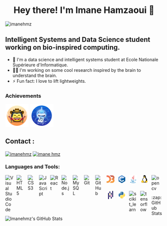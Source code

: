 <h1 align="center"> Hey there! I'm Imane Hamzaoui 👋 </h1>

<p align="left"> <img src="https://komarev.com/ghpvc/?username=imanehmz&label=Profile%20views&color=00ffd0&style=flat" alt="imanehmz" /> </p>


## Intelligent Systems and Data Science student working on bio-inspired computing.

- 🔭 I'm a data science and intelligent systems student at Ecole Nationale Supérieure d'Informatique.
- 👨‍💻 I'm working on some cool research inspired by the brain to understand the brain.
- ⚡ Fun fact: I love to lift lightweights.

### Achievements

<img src="./img/quickdraw-default.png" height="75px" width="75px">
<img src="./img/pull-shark-default.png" height="75px" width="75px">

## Contact :

<p align="left">
<a href="https://twitter.com/imaneehm" target="blank"><img align="center" src="https://raw.githubusercontent.com/rahuldkjain/github-profile-readme-generator/master/src/images/icons/Social/twitter.svg" alt="imanehmz" height="30" width="40" /></a>
<a href="https://www.linkedin.com/in/imane-hamzaoui-667514199/" target="blank"><img align="center" src="https://raw.githubusercontent.com/rahuldkjain/github-profile-readme-generator/master/src/images/icons/Social/linked-in-alt.svg" alt="imane hmz" height="30" width="40" /></a>
</p>

### Languages and Tools:

<img align="left" alt="Visual Studio Code" width="26px" src="https://cdn.jsdelivr.net/gh/devicons/devicon/icons/vscode/vscode-original.svg" style="padding-right:10px;" />
<img align="left" alt="HTML5" width="26px" src="https://cdn.jsdelivr.net/gh/devicons/devicon/icons/html5/html5-original.svg" style="padding-right:10px;" />
<img align="left" alt="CSS3" width="26px" src="https://cdn.jsdelivr.net/gh/devicons/devicon/icons/css3/css3-original.svg" style="padding-right:10px;" />
<img align="left" alt="JavaScript" width="26px" src="https://cdn.jsdelivr.net/gh/devicons/devicon/icons/javascript/javascript-original.svg" style="padding-right:10px;" />
<img align="left" alt="React" width="26px" src="https://cdn.jsdelivr.net/gh/devicons/devicon/icons/react/react-original.svg" style="padding-right:10px;" />
<img align="left" alt="Node.js" width="26px" src="https://cdn.jsdelivr.net/gh/devicons/devicon/icons/nodejs/nodejs-original.svg" style="padding-right:10px;" />
<img align="left" alt="MySQL" width="26px" src="https://cdn.jsdelivr.net/gh/devicons/devicon/icons/mysql/mysql-original.svg" style="padding-right:10px;" />
<img align="left" alt="Git" width="26px" src="https://cdn.jsdelivr.net/gh/devicons/devicon/icons/git/git-original.svg" style="padding-right:10px;" />
<img align="left" alt="GitHub" width="26px" src="https://user-images.githubusercontent.com/3369400/139447912-e0f43f33-6d9f-45f8-be46-2df5bbc91289.png" style="padding-right:10px;" />
<img align="left" src="https://raw.githubusercontent.com/devicons/devicon/master/icons/d3js/d3js-original.svg" alt="d3js" width="26" style="padding-right:10px;"/>
<img align="left"  src="https://raw.githubusercontent.com/devicons/devicon/master/icons/c/c-original.svg" alt="c" width="26" style="padding-right:10px;"/>
<img  align="left"  src="https://raw.githubusercontent.com/devicons/devicon/master/icons/java/java-original.svg" alt="java" width="26" style="padding-right:10px;"/>
<img  align="left" src="https://raw.githubusercontent.com/devicons/devicon/master/icons/linux/linux-original.svg" alt="linux" width="26" style="padding-right:10px;"/>
<img align="left"  src="https://www.vectorlogo.zone/logos/opencv/opencv-icon.svg" alt="opencv" width="26" style="padding-right:10px;"/>
<img align="left"  src="https://raw.githubusercontent.com/devicons/devicon/2ae2a900d2f041da66e950e4d48052658d850630/icons/pandas/pandas-original.svg" width="26" style="padding-right:10px;"/>
<img  align="left" src="https://raw.githubusercontent.com/devicons/devicon/master/icons/python/python-original.svg" width="26" style="padding-right:10px;"/>
<img  align="left" src="https://upload.wikimedia.org/wikipedia/commons/0/05/Scikit_learn_logo_small.svg" alt="scikit_learn" width="26" style="padding-right:10px;"/>
<img  align="left" src="https://www.vectorlogo.zone/logos/tensorflow/tensorflow-icon.svg" alt="tensorflow" width="26" style="padding-right:10px;"/>

<br />
<br />

---
  <summary>:zap: GitHub Stats</summary>

  <img align="left" alt="Imanehmz's GitHub Stats" src="https://github-readme-stats.vercel.app/api?username=imanehmz&show_icons=true&count_private=true&hide_border=false&title_color=00ffd0&icon_color=00ffd0&bg_color=09131B&text_color=ffffff&border_color=00ffd0" />
